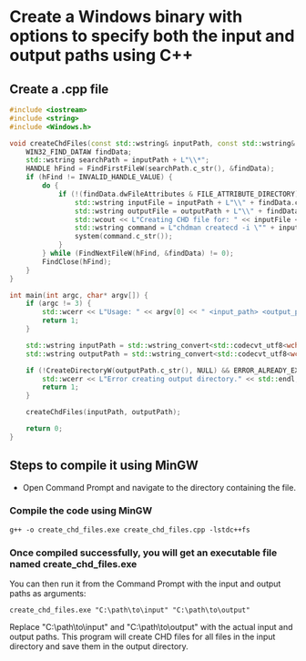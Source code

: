 # Create a Windows binary with options to specify both the input and output paths using C++

## Create a .cpp file

``` cpp
#include <iostream>
#include <string>
#include <Windows.h>

void createChdFiles(const std::wstring& inputPath, const std::wstring& outputPath) {
    WIN32_FIND_DATAW findData;
    std::wstring searchPath = inputPath + L"\\*";
    HANDLE hFind = FindFirstFileW(searchPath.c_str(), &findData);
    if (hFind != INVALID_HANDLE_VALUE) {
        do {
            if (!(findData.dwFileAttributes & FILE_ATTRIBUTE_DIRECTORY)) {
                std::wstring inputFile = inputPath + L"\\" + findData.cFileName;
                std::wstring outputFile = outputPath + L"\\" + findData.cFileName + L".chd";
                std::wcout << L"Creating CHD file for: " << inputFile << std::endl;
                std::wstring command = L"chdman createcd -i \"" + inputFile + L"\" -o \"" + outputFile + L"\"";
                system(command.c_str());
            }
        } while (FindNextFileW(hFind, &findData) != 0);
        FindClose(hFind);
    }
}

int main(int argc, char* argv[]) {
    if (argc != 3) {
        std::wcerr << L"Usage: " << argv[0] << " <input_path> <output_path>" << std::endl;
        return 1;
    }

    std::wstring inputPath = std::wstring_convert<std::codecvt_utf8<wchar_t>>().from_bytes(argv[1]);
    std::wstring outputPath = std::wstring_convert<std::codecvt_utf8<wchar_t>>().from_bytes(argv[2]);

    if (!CreateDirectoryW(outputPath.c_str(), NULL) && ERROR_ALREADY_EXISTS != GetLastError()) {
        std::wcerr << L"Error creating output directory." << std::endl;
        return 1;
    }

    createChdFiles(inputPath, outputPath);

    return 0;
}
```

## Steps to compile it using MinGW

- Open Command Prompt and navigate to the directory containing the file.

### Compile the code using MinGW

`g++ -o create_chd_files.exe create_chd_files.cpp -lstdc++fs`

### Once compiled successfully, you will get an executable file named create_chd_files.exe

You can then run it from the Command Prompt with the input and output paths as arguments:

```create_chd_files.exe "C:\path\to\input" "C:\path\to\output"```

Replace "C:\path\to\input" and "C:\path\to\output" with the actual input and output paths. This program will create CHD files for all files in the input directory and save them in the output directory.
